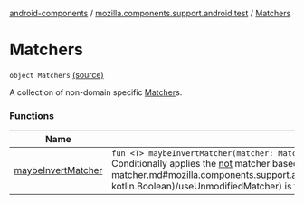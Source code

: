 [android-components](../../index.md) / [mozilla.components.support.android.test](../index.md) / [Matchers](./index.md)

# Matchers

`object Matchers` [(source)](https://github.com/mozilla-mobile/android-components/blob/master/components/support/android-test/src/main/java/mozilla/components/support/android/test/Matchers.kt#L13)

A collection of non-domain specific [Matcher](#)s.

### Functions

| Name | Summary |
|---|---|
| [maybeInvertMatcher](maybe-invert-matcher.md) | `fun <T> maybeInvertMatcher(matcher: Matcher<`[`T`](maybe-invert-matcher.md#T)`>, useUnmodifiedMatcher: `[`Boolean`](https://kotlinlang.org/api/latest/jvm/stdlib/kotlin/-boolean/index.html)`): Matcher<`[`T`](maybe-invert-matcher.md#T)`>`<br>Conditionally applies the [not](#) matcher based on the given argument: inverts the matcher when [useUnmodifiedMatcher](maybe-invert-matcher.md#mozilla.components.support.android.test.Matchers$maybeInvertMatcher(org.hamcrest.Matcher((mozilla.components.support.android.test.Matchers.maybeInvertMatcher.T)), kotlin.Boolean)/useUnmodifiedMatcher) is false, otherwise returns the matcher unmodified. |
